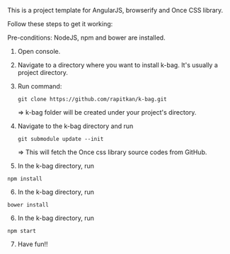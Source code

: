 This is a project template for AngularJS, browserify and Once CSS library.

Follow these steps to get it working:

Pre-conditions: NodeJS, npm and bower are installed.

1. Open console.
2. Navigate to a directory where you want to install k-bag. It's usually a project directory.
3. Run command:

    `git clone https://github.com/rapitkan/k-bag.git`

    => k-bag folder will be created under your project's directory.

4. Navigate to the k-bag directory and run

   `git submodule update --init`
  
    => This will fetch the Once css library source codes from GitHub.

5. In the k-bag directory, run

  `npm install`

6. In the k-bag directory, run

  `bower install`

6. In the k-bag directory, run

  `npm start`

7. Have fun!!
